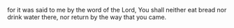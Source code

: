 for it was said to me by the word of the Lord, You shall neither eat bread nor drink water there, nor return by the way that you came.
